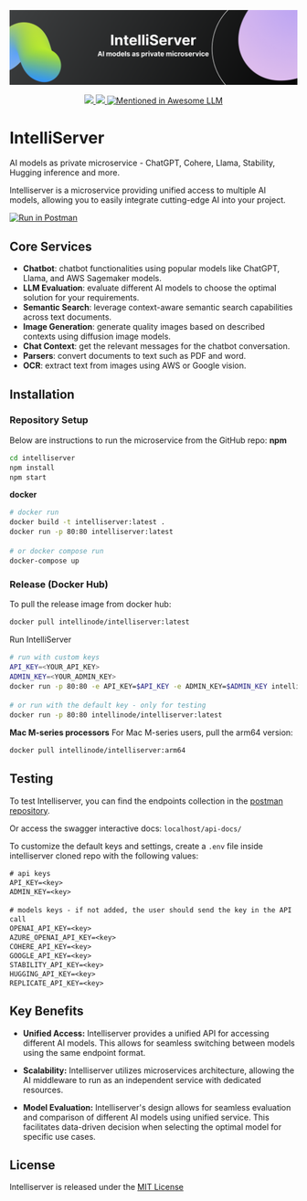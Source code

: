 <p align="center">
<img src="images/server-header.png" width="600em">
</p>
<p align="center">
<a href="https://discord.gg/VYgCh2p3Ww" alt="discord" target="_blank">
    <img src="https://img.shields.io/badge/Discord-Community-light?style=flat-square" />
</a>


<a href="https://hub.docker.com/r/intellinode/intelliserver" alt="docker image" target="_blank">
    <img src="https://img.shields.io/docker/pulls/intellinode/intelliserver?style=flat-square" />
</a>


<a href="https://github.com/Hannibal046/Awesome-LLM" target="_blank">
     <img src="https://awesome.re/mentioned-badge.svg" alt="Mentioned in Awesome LLM">
</a>

</p>

# IntelliServer
AI models as private microservice - ChatGPT, Cohere, Llama, Stability, Hugging inference and more.

Intelliserver is a microservice providing unified access to multiple AI models, allowing you to easily integrate cutting-edge AI into your project.

[![Run in Postman](https://run.pstmn.io/button.svg)](https://god.gw.postman.com/run-collection/29770592-caa8dae9-7eea-46a6-b64c-ada5c07be9f4?action=collection%2Ffork&source=rip_markdown&collection-url=entityId%3D29770592-caa8dae9-7eea-46a6-b64c-ada5c07be9f4%26entityType%3Dcollection%26workspaceId%3D0b88b327-c88a-4050-a084-cd4486f86b68#?env%5Bintelliserver-showcase%5D=W3sia2V5IjoidXJsIiwidmFsdWUiOiIiLCJlbmFibGVkIjp0cnVlLCJ0eXBlIjoiZGVmYXVsdCIsInNlc3Npb25WYWx1ZSI6IiIsInNlc3Npb25JbmRleCI6MH1d)

## Core Services

- **Chatbot**: chatbot functionalities using popular models like ChatGPT, Llama, and AWS Sagemaker models.
- **LLM Evaluation**: evaluate different AI models to choose the optimal solution for your requirements.
- **Semantic Search**: leverage context-aware semantic search capabilities across text documents.
- **Image Generation**: generate quality images based on described contexts using diffusion image models.
- **Chat Context**: get the relevant messages for the chatbot conversation.
- **Parsers**: convert documents to text such as PDF and word.
- **OCR**: extract text from images using AWS or Google vision.

## Installation

### Repository Setup
Below are instructions to run the microservice from the GitHub repo:
**npm**
```bash
cd intelliserver
npm install
npm start
```
**docker**

```bash
# docker run
docker build -t intelliserver:latest .
docker run -p 80:80 intelliserver:latest

# or docker compose run
docker-compose up
```

### Release (Docker Hub)
To pull the release image from docker hub:
```bash
docker pull intellinode/intelliserver:latest
```
Run IntelliServer
```bash
# run with custom keys
API_KEY=<YOUR_API_KEY>
ADMIN_KEY=<YOUR_ADMIN_KEY>
docker run -p 80:80 -e API_KEY=$API_KEY -e ADMIN_KEY=$ADMIN_KEY intellinode/intelliserver:latest

# or run with the default key - only for testing
docker run -p 80:80 intellinode/intelliserver:latest
```

**Mac M-series processors**
For Mac M-series users, pull the arm64 version:
```bash
docker pull intellinode/intelliserver:arm64
```

## Testing

To test Intelliserver, you can find the endpoints collection in the [postman repository](https://github.com/intelligentnode/IntelliServer/tree/main/postman).

Or access the swagger interactive docs: `localhost/api-docs/`

To customize the default keys and settings, create a `.env` file inside intelliserver cloned repo with the following values:
```
# api keys
API_KEY=<key>
ADMIN_KEY=<key>

# models keys - if not added, the user should send the key in the API call
OPENAI_API_KEY=<key>
AZURE_OPENAI_API_KEY=<key>
COHERE_API_KEY=<key>
GOOGLE_API_KEY=<key>
STABILITY_API_KEY=<key>
HUGGING_API_KEY=<key>
REPLICATE_API_KEY=<key>
```

## Key Benefits

- **Unified Access:** Intelliserver provides a unified API for accessing different AI models. This allows for seamless switching between models using the same endpoint format.

- **Scalability:** Intelliserver utilizes microservices architecture, allowing the AI middleware to run as an independent service with dedicated resources.

- **Model Evaluation:** Intelliserver's design allows for seamless evaluation and comparison of different AI models using unified service. This facilitates data-driven decision when selecting the optimal model for specific use cases.

## License
Intelliserver is released under the [MIT License](https://github.com/intelligentnode/IntelliServer/blob/main/LICENSE)
